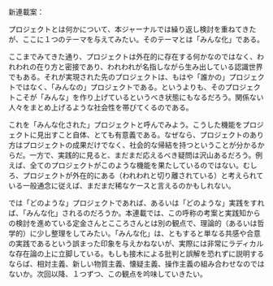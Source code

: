 
新連載案：

プロジェクトとは何かについて、本ジャーナルでは繰り返し検討を重ねてきたが、ここに１つのテーマを与えてみたい。そのテーマとは「みんな化」である。

ここまでみてきた通り、プロジェクトは外在的に存在する何かなのではなく、われわれの在り方と密接であり、われわれが名指しながら生み出している認識世界でもある。それが実現された先のプロジェクトは、もはや「誰かの」プロジェクトではなく、「みんなの」プロジェクトである。というよりも、そのプロジェクトこそが「みんな」を作り上げているというべき状態にもなるだろう。関係ない人々をまとめ上げるような社会性を帯びてくるのである。

これを「みんな化された」プロジェクトと呼んでみよう。こうした機能をプロジェクトに見出すこと自体、とても有意義である。なぜなら、プロジェクトのあり方はプロジェクトの成果だけでなく、社会的な帰結を持つということが分かるからだ。一方で、実践的に見ると、まだまだ応えるべき疑問は沢山あるだろう。例えば、全てのプロジェクトがこのような機能を果たしているのではない。むしろ、プロジェクトが外在的にある（われわれと切り離されている）と考えられている一般通念に従えば、まだまだ稀なケースと言えるのかもしれない。

では「どのような」プロジェクトであれば、あるいは「どのような」実践をすれば、「みんな化」されるのだろうか。本連載では、この呼称の考案と実践知からの検討を進めている定金さんとこころさんとは別の観点で、理論的（あるいは哲学的）に少し整理をしてみたい。「みんな化」は、ともすると単なる共感や合意の実践であるという誤まった印象を与えかねないが、実際には非常にラディカルな存在論の上に立脚している。もしも接木による批判と誤解を恐れずに説明するならば、相対主義、新しい物質主義、懐疑主義、操作主義の組み合わせなのではないか。次回以降、１つずつ、この観点を吟味していきたい。